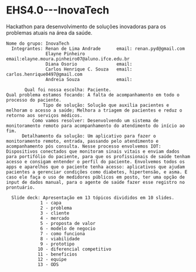 # EHS4.0---InovaTech

Hackathon para desenvolvimento de soluções inovadoras para os problemas atuais na área da saúde.

    Nome do grupo: InovaTech
      Integrantes: Renan de Lima Andrade      email: renan.pyd@gmail.com
                   Elayne Pinheiro            email:elayne.moura.pinheiro07@aluno.ifce.edu.br
                   Diana Osorio               email:
                   Carlos Henrique C. Souza   email: carlos.henrique0497@gmail.com 
                   Andreia Souza              email:

           Qual foi nossa escolha: Paciente.
    Qual problema estamos focando: A falta de acompanhamento em todo o processo do paciente. 
                  Tipo de solução: Solução que auxilia pacientes e melhoram o acesso a saúde; Melhora a triagem de pacientes e reduz o retorno aos serviços médicos.
              Como vamos resolver: Desenvolvendo um sistema de monitoramento remoto para acompanhamento do atendimento do início ao fim.
          Detalhamento da solução: Um aplicativo para fazer o monitoramento remoto, entrada, passando pelo atendimento e acompanhamento pós consulta. Nesse processo envolvemos IOT: Dispositivos conectados que monitoram sinais vitais e enviam dados para portifólio do paciente, para que os profissionais de saúde tenham acesso e consigam entender o perfil do paciente. Envolvemos todos os apps e aparelhos que o paciente tenha acesso: aplicativos que ajudam pacientes a gerenciar condições como diabetes, hipertensão, e asma. E caso ele faça o uso de medidores públicos em posto, ter uma opção de input de dados manual, para o agente de saúde fazer esse registro no prontuário.

      Slide deck: Apresentação em 13 tópicos divididos em 10 slides.       
                 1 - capa
                 2 - problema
                 3 - cliente
                 4 - mercado
                 5 - proposta de valor
                 6 - modelo de negocio
                 7 - como funciona
                 8 - viabilidade
                 9 - prototipo
                10 - diferencial competitivo
                11 - beneficios
                12 - equipe
                13 - ODS
                 
